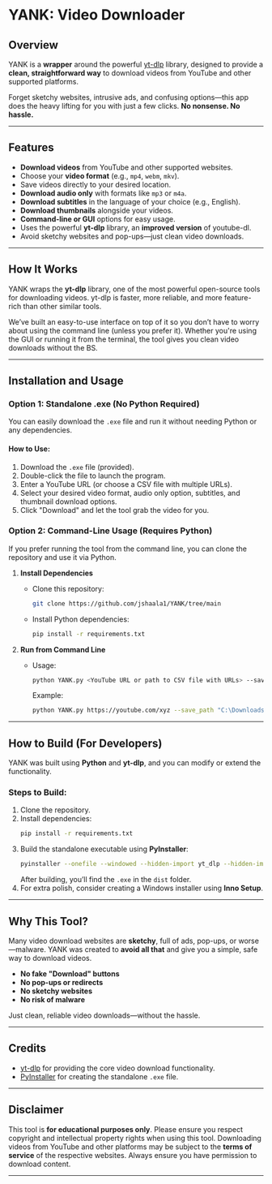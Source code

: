 # YANK: Video Downloader

## **Overview**  
YANK is a **wrapper** around the powerful [yt-dlp](https://github.com/yt-dlp/yt-dlp) library, designed to provide a **clean, straightforward way** to download videos from YouTube and other supported platforms.

Forget sketchy websites, intrusive ads, and confusing options—this app does the heavy lifting for you with just a few clicks. **No nonsense. No hassle.**

---

## **Features**  
- **Download videos** from YouTube and other supported websites.  
- Choose your **video format** (e.g., `mp4`, `webm`, `mkv`).  
- Save videos directly to your desired location.  
- **Download audio only** with formats like `mp3` or `m4a`.  
- **Download subtitles** in the language of your choice (e.g., English).  
- **Download thumbnails** alongside your videos.  
- **Command-line or GUI** options for easy usage.  
- Uses the powerful **yt-dlp** library, an **improved version** of youtube-dl.  
- Avoid sketchy websites and pop-ups—just clean video downloads.

---

## **How It Works**  
YANK wraps the **yt-dlp** library, one of the most powerful open-source tools for downloading videos. yt-dlp is faster, more reliable, and more feature-rich than other similar tools.

We’ve built an easy-to-use interface on top of it so you don’t have to worry about using the command line (unless you prefer it). Whether you're using the GUI or running it from the terminal, the tool gives you clean video downloads without the BS.

---

## **Installation and Usage**

### **Option 1: Standalone .exe (No Python Required)**  
You can easily download the `.exe` file and run it without needing Python or any dependencies. 

#### How to Use:  
1. Download the `.exe` file (provided).  
2. Double-click the file to launch the program.  
3. Enter a YouTube URL (or choose a CSV file with multiple URLs).  
4. Select your desired video format, audio only option, subtitles, and thumbnail download options.  
5. Click "Download" and let the tool grab the video for you.

### **Option 2: Command-Line Usage (Requires Python)**  
If you prefer running the tool from the command line, you can clone the repository and use it via Python. 

1. **Install Dependencies**  
   - Clone this repository:  
     ```bash
     git clone https://github.com/jshaala1/YANK/tree/main
     ```  
   - Install Python dependencies:  
     ```bash
     pip install -r requirements.txt
     ```

2. **Run from Command Line**  
   - Usage:  
     ```bash
     python YANK.py <YouTube URL or path to CSV file with URLs> --save_path <Optional: destination folder> --format <Optional: mp4, mkv, webm> --audio_only --subtitles --thumbnail
     ```
     Example:  
     ```bash
     python YANK.py https://youtube.com/xyz --save_path "C:\Downloads" --format mp4 --audio_only --subtitles --thumbnail
     ```

---

## **How to Build (For Developers)**  
YANK was built using **Python** and **yt-dlp**, and you can modify or extend the functionality.

### Steps to Build:  
1. Clone the repository.  
2. Install dependencies:  
   ```bash
   pip install -r requirements.txt
   ```
3. Build the standalone executable using **PyInstaller**:  
   ```bash
   pyinstaller --onefile --windowed --hidden-import yt_dlp --hidden-import tkinter YANK.py
   ```
   After building, you’ll find the `.exe` in the `dist` folder.  
4. For extra polish, consider creating a Windows installer using **Inno Setup**.

---

## **Why This Tool?**  
Many video download websites are **sketchy**, full of ads, pop-ups, or worse—malware. YANK was created to **avoid all that** and give you a simple, safe way to download videos.

- **No fake "Download" buttons**  
- **No pop-ups or redirects**  
- **No sketchy websites**  
- **No risk of malware**

Just clean, reliable video downloads—without the hassle.

---

## **Credits**  
- [yt-dlp](https://github.com/yt-dlp/yt-dlp) for providing the core video download functionality.  
- [PyInstaller](https://www.pyinstaller.org/) for creating the standalone `.exe` file.  

---

## **Disclaimer**  
This tool is **for educational purposes only**. Please ensure you respect copyright and intellectual property rights when using this tool. Downloading videos from YouTube and other platforms may be subject to the **terms of service** of the respective websites. Always ensure you have permission to download content.

---

